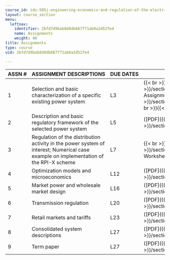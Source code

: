 ```yaml
---
course_id: ids-505j-engineering-economics-and-regulation-of-the-electric-power-sector-spring-2010
layout: course_section
menu:
  leftnav:
    identifier: 2bfd7d9bab8d8db687f71ab0a2d52fe4
    name: Assignments
    weight: 40
title: Assignments
type: course
uid: 2bfd7d9bab8d8db687f71ab0a2d52fe4

---
```


| ASSN # | ASSIGNMENT DESCRIPTIONS | DUE DATES | FILES |
| --- | --- | --- | --- |
| 1 | Selection and basic characterization of a specific existing power system | L3 |  {{< br >}}{{< br >}} Resources ([PDF]({{< baseurl >}}/sections/assignments/mitesd_934s10_resources)) Assignment ([PDF]({{< baseurl >}}/sections/assignments/mitesd_934s10_hw01)) {{< br >}}{{< br >}}  |
| 2 | Description and basic regulatory framework of the selected power system | L5 | ([PDF]({{< baseurl >}}/sections/assignments/mitesd_934s10_hw02)) |
| 3 | Regulation of the distribution activity in the power system of interest; Numerical case example on implementation of the RPI-X scheme | L7 |  {{< br >}}{{< br >}} Assignment ([PDF]({{< baseurl >}}/sections/assignments/mitesd_934s10_hw03)) Worksheet ([XLS](/coursemedia/ids-505j-engineering-economics-and-regulation-of-the-electric-power-sector-spring-2010/8fc03f025bd6321d7b91479123172fb7_hw03.xls)) {{< br >}}{{< br >}}  |
| 4 | Optimization models and microeconomics | L12 | ([PDF]({{< baseurl >}}/sections/assignments/mitesd_934s10_hw04)) |
| 5 | Market power and wholesale market design | L16 | ([PDF]({{< baseurl >}}/sections/assignments/mitesd_934s10_hw05)) |
| 6 | Transmission regulation | L20 | ([PDF]({{< baseurl >}}/sections/assignments/mitesd_934s10_hw06)) |
| 7 | Retail markets and tariffs | L23 | ([PDF]({{< baseurl >}}/sections/assignments/mitesd_934s10_hw07)) |
| 8 | Consolidated system descriptions | L27 | ([PDF]({{< baseurl >}}/sections/assignments/mitesd_934s10_hw08)) |
| 9 | Term paper | L27 | ([PDF]({{< baseurl >}}/sections/assignments/mitesd_934s10_hw09))